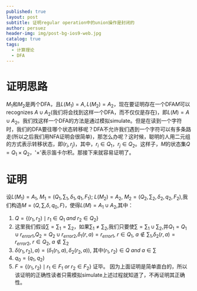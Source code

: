 ```yaml
---
published: true
layout: post
subtitle: 证明regular operation中的union操作是封闭的
author: persuez
header-img: img/post-bg-ios9-web.jpg
catalog: true
tags:
  - 计算理论
  - DFA
---
```

# 证明思路
$M_1$和$M_2$是两个DFA，且$L(M_1)=A,L(M_2)=A_2$，现在要证明存在一个DFA$M$可以recognizes $A \cup A_2$(我们将会找到这样一个DFA，而不仅仅是存在)，即$L(M)=A \cup A_2$。我们找这样一个DFA的方法是通过模拟simulate。但是在读到一个字符时，我们的DFA要往哪个状态转移呢？DFA不允许我们遇到一个字符可以有多条路走(所以之后我们用NFA证明会很简单)，那怎么办呢？这时候，聪明的人用二元组的方式表示转移状态，即$(r_i,r_j)$，其中，$r_i \in Q_1，r_j \in Q_2$。这样子，$M$的状态集$Q=Q_1 × Q_2$，'$×$'表示笛卡尔积。那接下来就容易证明了。
# 证明
设$L(M_1) = A_1$, $M_1 = (Q_1, \sum_1, \delta_1, q_1, F_1)$; $L(M_2) = A_2$, $M_2 = (Q_2, \sum_2, \delta_2, q_2, F_2)$,我们构造$M = (Q, \sum, \delta, q_0, F)$，使得$L(M) = A_1 \cup A_2$,其中：
1. $Q = \lbrace (r_1, r_2) \mid r_1 \in Q_1\ and\ r_2 \in Q_2 \rbrace$
2. 这里我们假设$\sum = \sum_1 = \sum_2$，如果$\sum_1 \neq \sum_2$,我们只要使$\sum = \sum_1 \cup \sum_2$,并$Q_1 = Q_1 \cup r_{error1}$,$Q_2 = Q_2 \cup r_{error2}$,$\delta_1(r, a) = r_{error1}$, $r \in Q_1$, $a \notin \sum_1$,$\delta_2(r, a) = r_{error2}$, $r \in Q_2$, $a \notin \sum_2$
3. $\delta(r_1,r_2), a) = (\delta_1(r_1, a), \delta_2(r_2, a))$, 其中$(r_1, r_2) \in Q\ and\ a \in \sum$
4. $q_0 = (q_1, q_2)$
5. $F=\lbrace (r_1, r_2) \mid r_1 \in F_1\ or\ r_2 \in F_2 \rbrace$
证毕。
因为上面证明是简单直白的，所以该证明的正确性读者只需模拟simulate上述过程就知道了，不再证明其正确性。
